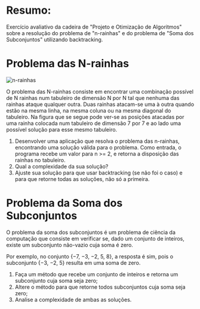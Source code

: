 # Resumo:
Exercício avaliativo da cadeira de "Projeto e Otimização de Algoritmos" sobre a resolução do problema de "n-rainhas" e do problema de "Soma dos Subconjuntos" utilizando backtracking.

# Problema das N-rainhas

![n-rainhas](https://github.com/user-attachments/assets/50a589fb-538b-49ac-acdf-d13c69c52425)

O problema das N-rainhas consiste em encontrar uma combinação possível de N rainhas num tabuleiro de dimensão N por N tal que nenhuma das rainhas ataque qualquer outra. Duas rainhas atacam-se uma à outra quando estão na mesma linha, na mesma coluna ou na mesma diagonal do tabuleiro. Na figura que se segue pode ver-se as posições atacadas por uma rainha colocada num tabuleiro de dimensão 7 por 7 e ao lado uma possível solução para esse mesmo tabuleiro.

1. Desenvolver uma aplicação que resolva o problema das n-rainhas, encontrando uma solução válida para o problema. Como entrada, o programa recebe um valor para n >= 2, e retorna a disposição das rainhas no tabuleiro.
2. Qual a complexidade da sua solução?
3. Ajuste sua solução para que usar backtracking (se não foi o caso) e para que retorne todas as soluções, não só a primeira.



#

# Problema da Soma dos Subconjuntos

O problema da soma dos subconjuntos é um problema de ciência da computação que 
consiste em verificar se, dado um conjunto de inteiros, existe um subconjunto não-vazio cuja soma é zero. 

Por exemplo, no conjunto {−7, −3, −2, 5, 8}, a resposta é sim, pois o subconjunto {−3, −2, 5} resulta em uma soma de zero. 

1. Faça um método que recebe um conjunto de inteiros e retorna um subconjunto cuja soma seja zero;
2. Altere o método para que retorne todos subconjuntos cuja soma seja zero;
3. Analise a complexidade de ambas as soluções.
